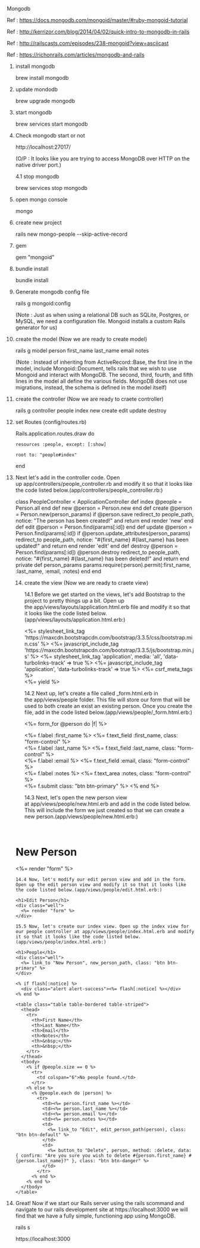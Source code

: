 Mongodb

Ref : https://docs.mongodb.com/mongoid/master/#ruby-mongoid-tutorial

Ref :  http://kerrizor.com/blog/2014/04/02/quick-intro-to-mongodb-in-rails

Ref :  http://railscasts.com/episodes/238-mongoid?view=asciicast

Ref :  https://richonrails.com/articles/mongodb-and-rails


1. install mongodb

    brew install mongodb

2. update mondodb

  	brew upgrade mongodb

3. start mongodb

  	brew services start mongodb

4. Check mongodb start or not

  	http://localhost:27017/

  	(O/P : It looks like you are trying to access MongoDB over HTTP on the native driver port.)

    4.1 stop mongodb

  	brew services stop mongodb

5. open mongo console

	 mongo

6. create new project

	 rails new mongo-people --skip-active-record

7. gem

	 gem "mongoid”

8. bundle install

	 bundle install

9. Generate mongodb config file

  	rails g mongoid:config

  	(Note : Just as when using a relational DB such as SQLite, Postgres, or MySQL, we need a configuration file. Mongoid installs a custom Rails generator for us)


10. create the model (Now we are ready to create model)

  	rails g model person first_name last_name email notes

  	(Note :  Instead of inheriting from ActiveRecord::Base, the first line in the model, include Mongoid::Document, tells rails that we wish to use Mongoid and interact with MongoDB. The second, third, fourth, and fifth lines in the model all define the various fields. MongoDB does not use migrations, instead, the schema is defined in the model itself)

11. create the controller (Now we are ready to craete controller) 

  	rails g controller people index new create edit update destroy

12. set Routes (config/routes.rb)

  	Rails.application.routes.draw do

   		resources :people, except: [:show]

    	root to: "people#index"

  	end

13. Next let's add in the controller code. Open up app/controllers/people_controller.rb and modify it so that it looks like the code listed below.(app/controllers/people_controller.rb:)

  	class PeopleController < ApplicationController
  	  def index
  	    @people = Person.all
  	  end
  	  def new
  	    @person = Person.new
  	  end
  	  def create
  	    @person = Person.new(person_params)
  	    if @person.save
  	      redirect_to people_path, notice: "The person has been created!" and return
  	    end
  	    render 'new'
  	  end
  	  def edit
  	    @person = Person.find(params[:id])
  	  end
  	  def update
  	    @person = Person.find(params[:id])
  	    if @person.update_attributes(person_params)
  	      redirect_to people_path, notice: "#{first_name} #{last_name} has been updated!" and return
  	    end
  	    render 'edit'
  	  end
  	  def destroy
  	    @person = Person.find(params[:id])
  	    @person.destroy
  	    redirect_to people_path, notice: "#{first_name} #{last_name} has been deleted!" and return
  	end
  	private
  	  def person_params
      		params.require(:person).permit(:first_name, :last_name, :email, :notes)
    	  end
  	end

	14. create the view (Now we are ready to craete view)

    	14.1 Before we get started on the views, let's add Bootstrap to the project to pretty things up a bit. Open up the app/views/layouts/application.html.erb file and modify it so that it looks like the code listed below.(app/views/layouts/application.html.erb:)

      	<!DOCTYPE html>
      	<html>
      	  <head>
      	   <title>MongoDBExampleApp</title>
      	    <%= stylesheet_link_tag 'https://maxcdn.bootstrapcdn.com/bootstrap/3.3.5/css/bootstrap.min.css' %>
      	     <%= javascript_include_tag 'https://maxcdn.bootstrapcdn.com/bootstrap/3.3.5/js/bootstrap.min.js' %>
      	    <%= stylesheet_link_tag    'application', media: 'all', 'data-turbolinks-track' => true %>
      	     <%= javascript_include_tag 'application', 'data-turbolinks-track' => true %>
      	    <%= csrf_meta_tags %>
      	  </head>
      	  <body>
      	    <div class="container">
      	      <%= yield %>
      	    </div>
      	  </body>
      	</html>

    	14.2 Next up, let's create a file called _form.html.erb in the app/views/people folder. This file will store our form that will be used to both create an exist an existing person. Once you create the file, add in the code listed below.(app/views/people/_form.html.erb:)

      	<%= form_for @person do |f| %>
      	  <div class="form-group">
      	    <%= f.label :first_name %>
      	    <%= f.text_field :first_name, class: "form-control" %>
      	  </div>
      	  <div class="form-group">
      	    <%= f.label :last_name %>
      	    <%= f.text_field :last_name, class: "form-control" %>
      	  </div>
      	  <div class="form-group">
      	    <%= f.label :email %>
      	    <%= f.text_field :email, class: "form-control" %>
      	  </div>
      	  <div class="form-group">
      	    <%= f.label :notes %>
      	    <%= f.text_area :notes, class: "form-control" %>
      	  </div>
      	  <%= f.submit class: "btn btn-primary" %>
      	<% end %>


    	14.3 Next, let's open the new person view at app/views/people/new.html.erb and add in the code listed below. This will include the form we just created so that we can create a new person.(app/views/people/new.html.erb:)

     	<h1>New Person</h1>
    	<div class="well">
    	  <%= render "form" %>
    	</div>

    	14.4 Now, let's modify our edit person view and add in the form. Open up the edit person view and modify it so that it looks like the code listed below.(app/views/people/edit.html.erb:)

      	<h1>Edit Person</h1>
      	<div class="well">
      	  <%= render "form" %>
      	</div>

    	15.5 Now, let's create our index view. Open up the index view for our people controller at app/views/people/index.html.erb and modify it so that it looks like the code listed below.(app/views/people/index.html.erb:)

      	<h1>People</h1>
      	<div class="well">
      	  <%= link_to "New Person", new_person_path, class: "btn btn-primary" %>
      	</div>

      	<% if flash[:notice] %>
      	  <div class="alert alert-success"><%= flash[:notice] %></div>
      	<% end %>

      	<table class="table table-bordered table-striped">
      	  <thead>
      	    <tr>
      	      <th>First Name</th>
      	      <th>Last Name</th>
      	      <th>Email</th>
      	      <th>Notes</th>
      	      <th>&nbsp;</th>
      	      <th>&nbsp;</th>
      	    </tr>
      	  </thead>
      	  <tbody>
      	    <% if @people.size == 0 %>
      	      <tr>
      	        <td colspan="6">No people found.</td>
      	      </tr>
      	    <% else %>
      	      <% @people.each do |person| %>
      	        <tr>
      	          <td><%= person.first_name %></td>
      	          <td><%= person.last_name %></td>
      	          <td><%= person.email %></td>
      	          <td><%= person.notes %></td>
      	          <td>
      	            <%= link_to "Edit", edit_person_path(person), class: "btn btn-default" %>
      	          </td>
      	          <td>
      	            <%= button_to "Delete", person, method: :delete, data: { confirm: "Are you sure you wish to delete #{person.first_name} #{person.last_name}?" }, class: "btn btn-danger" %>
      	          </td>
      	        </tr>
      	      <% end %>
      	    <% end %>
      	  </tbody>
      	</table>


16. Great! Now if we start our Rails server using the rails scommand and navigate to our rails development site at https://localhost:3000 we will find that we have a fully simple, functioning app using MongoDB.

  	rails s

  	https://localhost:3000
